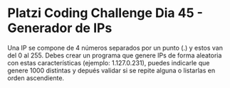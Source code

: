 # Platzi Coding Challenge Dia 45 - Generador de IPs

Una IP se compone de 4 números separados por un punto (.) y estos van del 0 al 255. Debes crear un programa que genere IPs de forma aleatoria con estas características (ejemplo: 1.127.0.231), puedes indicarle que genere 1000 distintas y depués validar si se repite alguna o listarlas en orden ascendiente.